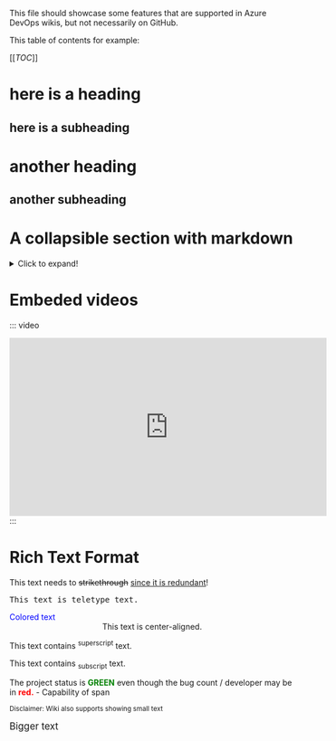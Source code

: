 This file should showcase some features that are supported in Azure DevOps wikis, but not necessarily on GitHub.

This table of contents for example:

[[_TOC_]]

# here is a heading

## here is a subheading

# another heading

## another subheading

# A collapsible section with markdown
<details>
  <summary>Click to expand!</summary>

  ## Heading
  1. A numbered
  2. list
     * With some
     * Sub bullets
</details>

# Embeded videos

::: video
<iframe width="560" height="315" src="https://www.youtube.com/embed/E72DWgKP_1Y" frameborder="0" allow="autoplay; encrypted-media" allowfullscreen></iframe>
:::

# Rich Text Format

<p>This text needs to <del>strikethrough</del> <ins>since it is redundant</ins>!</p>
<p><tt>This text is teletype text.</tt></p>
<font color="blue">Colored text</font>
<center>This text is center-aligned.</center>
<p>This text contains <sup>superscript</sup> text.</p>
<p>This text contains <sub>subscript</sub> text.</p>
<p>The project status is <span style="color:green;font-weight:bold">GREEN</span> even though the bug count / developer may be in <span style="color:red;font-weight:bold">red.</span> - Capability of span
<p><small>Disclaimer: Wiki also supports showing small text</small></p>
<p><big>Bigger text</big></p>
